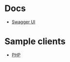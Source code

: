 # Docs
- [Swagger UI](https://budu.jobs/xapi/docs/index.html)

# Sample clients
- [PHP](/sample-clients/php) 
